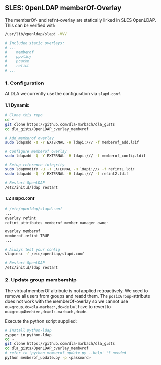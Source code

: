 ## SLES: OpenLDAP memberOf-Overlay

The memberOf- and refint-overlay are statically linked in SLES OpenLDAP. This can be verified with

```bash
/usr/lib/openldap/slapd -VVV

# Included static overlays:
# ...
#    memberof
#    ppolicy
#    pcache
#    refint
# ...
``` 

### 1. Configuration

At DLA we currently use the configuration via `slapd.conf`.

#### 1.1 Dynamic

```bash
# Clone this repo
cd ~
git clone https://github.com/dla-marbach/dla_gists
cd dla_gists/OpenLDAP_overlay_memberof

# Add memberof overlay
sudo ldapadd -Q -Y EXTERNAL -H ldapi:/// -f memberof_add.ldif

# Configure memberof overlay
sudo ldapadd -Q -Y EXTERNAL -H ldapi:/// -f memberof_config.ldif

# Setup reference integrity
sudo ldapmodify -Q -Y EXTERNAL -H ldapi:/// -f refint1.ldif
sudo ldapadd -Q -Y EXTERNAL -H ldapi:/// -f refint2.ldif

# Restart OpenLDAP
/etc/init.d/ldap restart
```

#### 1.2 slapd.conf

```bash
# /etc/openldap/slapd.conf
...
overlay refint
refint_attributes memberof member manager owner

overlay memberof
memberof-refint TRUE
...

# Always test your config
slaptest -f /etc/openldap/slapd.conf

# Restart OpenLDAP
/etc/init.d/ldap restart
```

### 2. Update group membership

The virtual memberOf attribute is not applied retroactively. We need to remove all users from groups and readd them. The `posixGroup`-attribute does not work with the memberOf-overlay so we cannot use `ou=group,dc=dla-marbach,dc=de` but have to revert to `ou=group4beehive,dc=dla-marbach,dc=de`.

Execute the python script supplied:

```bash
# Install python-ldap
zypper in python-ldap
cd ~
git clone https://github.com/dla-marbach/dla_gists
cd dla_gists/OpenLDAP_overlay_memberof
# refer to 'python memberof_update.py --help' if needed
python memberof_update.py -p <password>
```